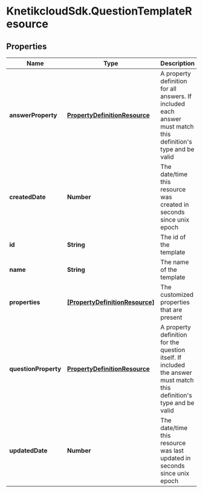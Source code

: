 # KnetikcloudSdk.QuestionTemplateResource

## Properties
Name | Type | Description | Notes
------------ | ------------- | ------------- | -------------
**answerProperty** | [**PropertyDefinitionResource**](PropertyDefinitionResource.md) | A property definition for all answers. If included each answer must match this definition&#39;s type and be valid | [optional] 
**createdDate** | **Number** | The date/time this resource was created in seconds since unix epoch | [optional] 
**id** | **String** | The id of the template | [optional] 
**name** | **String** | The name of the template | 
**properties** | [**[PropertyDefinitionResource]**](PropertyDefinitionResource.md) | The customized properties that are present | [optional] 
**questionProperty** | [**PropertyDefinitionResource**](PropertyDefinitionResource.md) | A property definition for the question itself. If included the answer must match this definition&#39;s type and be valid | [optional] 
**updatedDate** | **Number** | The date/time this resource was last updated in seconds since unix epoch | [optional] 


